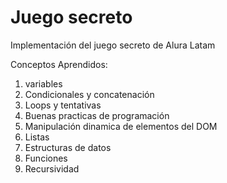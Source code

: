 # Juego secreto
Implementación del juego secreto de Alura Latam

Conceptos Aprendidos:
1. variables
2. Condicionales y concatenación
3. Loops y tentativas
4. Buenas practicas de programación
5. Manipulación dinamica de elementos del DOM
6. Listas
7. Estructuras de datos
8. Funciones
9. Recursividad
